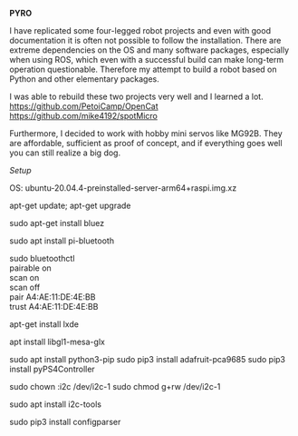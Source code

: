 **PYRO**

I have replicated some four-legged robot projects and even with good documentation it is often not possible to follow the installation. There are extreme dependencies on the OS and many software packages, especially when using ROS, which even with a successful build can make long-term operation questionable.  Therefore my attempt to build a robot based on Python and other elementary packages. 

I was able to rebuild these two projects very well and I learned a lot.  
https://github.com/PetoiCamp/OpenCat  
https://github.com/mike4192/spotMicro  

Furthermore, I decided to work with hobby mini servos like MG92B. They are affordable, sufficient as proof of concept, and if everything goes well you can still realize a big dog.

*Setup*  

OS: ubuntu-20.04.4-preinstalled-server-arm64+raspi.img.xz

apt-get update; apt-get upgrade

sudo apt-get install bluez  

sudo apt install pi-bluetooth  

sudo bluetoothctl    
pairable on   
scan on  
scan off  
pair A4:AE:11:DE:4E:BB  
trust A4:AE:11:DE:4E:BB  

apt-get install lxde

apt install libgl1-mesa-glx

sudo apt install python3-pip
sudo pip3 install adafruit-pca9685
sudo pip3 install pyPS4Controller

sudo chown :i2c /dev/i2c-1
sudo chmod g+rw /dev/i2c-1

sudo apt install i2c-tools

sudo pip3 install configparser
